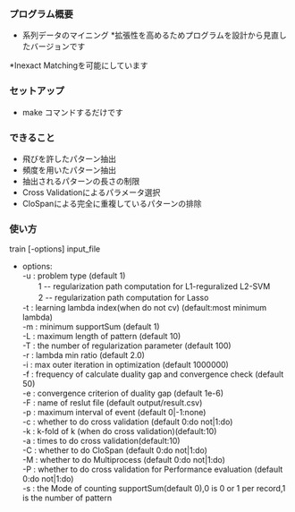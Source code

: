 ### プログラム概要 ###

* 系列データのマイニング
*拡張性を高めるためプログラムを設計から見直したバージョンです

*Inexact Matchingを可能にしています

### セットアップ ###

* make コマンドするだけです

### できること ###

* 飛びを許したパターン抽出
* 頻度を用いたパターン抽出
* 抽出されるパターンの長さの制限
* Cross Validationによるパラメータ選択
* CloSpanによる完全に重複しているパターンの排除

### 使い方 ###
train [-options] input_file

* options:  
    -u : problem type (default 1)  
    　　1 -- regularization path computation for L1-reguralized L2-SVM
    　　2 -- regularization path computation for Lasso    
    -t : learning lambda index(when do not cv) (default:most minimum lambda)  
    -m : minimum supportSum (default 1)  
    -L : maximum length of pattern (default 10)  
    -T : the number of regularization parameter (default 100)  
    -r : lambda min ratio (default 2.0)  
    -i : max outer iteration in optimization (default 1000000)  
    -f : frequency of calculate duality gap and convergence check (default 50)  
    -e : convergence criterion of duality gap (default 1e-6)  
    -F : name of reslut file (default output/result.csv)  
    -p : maximum interval of event (default 0|-1:none)  
    -c : whether to do cross validation (default 0:do not|1:do)  
    -k : k-fold of k (when do cross validation)(default:10)  
    -a : times to do cross validation(default:10)  
    -C : whether to do CloSpan (default 0:do not|1:do)  
    -M : whether to do Multiprocess  (default 0:do not|1:do)  
    -P : whether to do cross validation for Performance evaluation (default 0:do not|1:do)  
    -s : the Mode of counting supportSum(default 0),0 is 0 or 1 per record,1 is the number of pattern  
